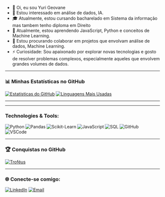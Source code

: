 - 👋 Oi, eu sou Yuri Geovane
- 👀 Estou interessado em análise de dados, IA.
- 🎓 Atualmente, estou cursando bacharelado em Sistema da informação mas tambem tenho diploma em Direito
- 🌱 Atualmente, estou aprendendo JavaScript, Python e conceitos de Machine Learning.
- 💞️ Estou procurando colaborar em projetos que envolvam análise de dados, Machine Learning.
- ⚡ Curiosidade: Sou apaixonado por explorar novas tecnologias e gosto de resolver problemas complexos, especialmente aqueles que envolvem grandes volumes de dados.

---

### 📊 Minhas Estatísticas no GitHub

[![Estatísticas do GitHub](https://github-readme-stats.vercel.app/api?username=Yuri-Martiniano&show_icons=true&theme=radical)](https://github.com/Yuri-Martiniano)
[![Linguagens Mais Usadas](https://github-readme-stats.vercel.app/api/top-langs/?username=Yuri-Martiniano&layout=compact&theme=radical)](https://github.com/Yuri-Martiniano)

---

---

### Technologies & Tools:
![Python](https://img.shields.io/badge/-Python-3776AB?style=flat-square&logo=Python&logoColor=white)
![Pandas](https://img.shields.io/badge/-Pandas-150458?style=flat-square&logo=pandas)
![Scikit-Learn](https://img.shields.io/badge/-Scikit--Learn-F7931E?style=flat-square&logo=scikit-learn&logoColor=black)
![JavaScript](https://img.shields.io/badge/-JavaScript-F7DF1E?style=flat-square&logo=javascript&logoColor=black)
![SQL](https://img.shields.io/badge/-SQL-4479A1?style=flat-square&logo=mysql&logoColor=white)
![GitHub](https://img.shields.io/badge/-GitHub-181717?style=flat-square&logo=github)
![VSCode](https://img.shields.io/badge/-VS%20Code-007ACC?style=flat-square&logo=visual-studio-code&logoColor=white)

---

### 🏆 Conquistas no GitHub

[![Troféus](https://github-profile-trophy.vercel.app/?username=Yuri-Martiniano&theme=radical&row=2&column=3)](https://github.com/Yuri-Martiniano)

---

### 🌐 Conecte-se comigo:
[![LinkedIn](https://img.shields.io/badge/LinkedIn-blue?style=flat-square&logo=linkedin)](https://www.linkedin.com/in/yurigeovane)
[![Email](https://img.shields.io/badge/Email-D14836?style=flat-square&logo=gmail&logoColor=white)](mailto:yuri.martiniano@hotmail.com)
<!---
Yuri-Martiniano/Yuri-Martiniano is a ✨ special ✨ repository because its `README.md` (this file) appears on your GitHub profile.
You can click the Preview link to take a look at your changes.
--->
